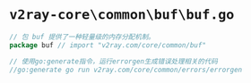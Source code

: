 # `v2ray-core\common\buf\buf.go`

```go
// 包 buf 提供了一种轻量级的内存分配机制。
package buf // import "v2ray.com/core/common/buf"

// 使用go:generate指令，运行errorgen生成错误处理相关的代码
//go:generate go run v2ray.com/core/common/errors/errorgen
```